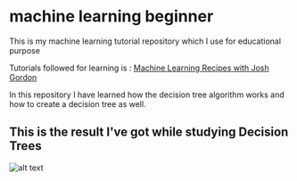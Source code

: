 # machine learning beginner
This is my machine learning tutorial repository which I use for educational purpose

Tutorials followed for learning is : [Machine Learning Recipes with Josh Gordon](https://www.youtube.com/playlist?list=PLOU2XLYxmsIIuiBfYad6rFYQU_jL2ryal)

In this repository I have learned how the decision tree algorithm works and how to create a decision tree as well.

## This is the result I've got while studying Decision Trees
![alt text](https://github.com/nkroker/machinelearningbeginner/blob/master/iris-1.jpg)
